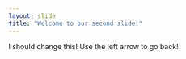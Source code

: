 ```yaml
---
layout: slide
title: "Welcome to our second slide!"
---
```

I should change this!
Use the left arrow to go back!
